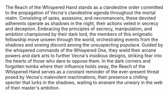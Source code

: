 The Reach of the Whispered Hand stands as a clandestine order committed to the propagation of Vecna's clandestine agenda throughout the mortal realm. Consisting of spies, assassins, and necromancers, these devoted adherents operate as shadows in the night, their actions veiled in secrecy and deception. Embracing the principles of secrecy, manipulation, and ambition championed by their dark lord, the members of this enigmatic fellowship move unseen through the world, orchestrating events from the shadows and sowing discord among the unsuspecting populace. Guided by the whispered commands of the Whispered One, they wield their arcane powers and dark arts to further Vecna's insidious designs, striking fear into the hearts of those who dare to oppose them. In the dark corners and forgotten tombs where their influence holds sway, the Reach of the Whispered Hand serves as a constant reminder of the ever-present threat posed by Vecna's malevolent machinations, their presence a chilling specter that lurks in the shadows, waiting to ensnare the unwary in the web of their master's ambition.